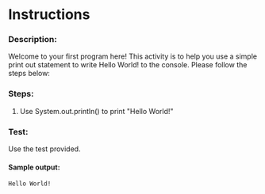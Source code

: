 # Instructions  

### Description:
Welcome to your first program here! This activity is to help you use a simple print out statement to write Hello World! to the console.
Please follow the steps below:

### Steps:
1. Use System.out.println() to print "Hello World!"

### Test:
Use the test provided. 

#### Sample output:
```
Hello World!
```
  
